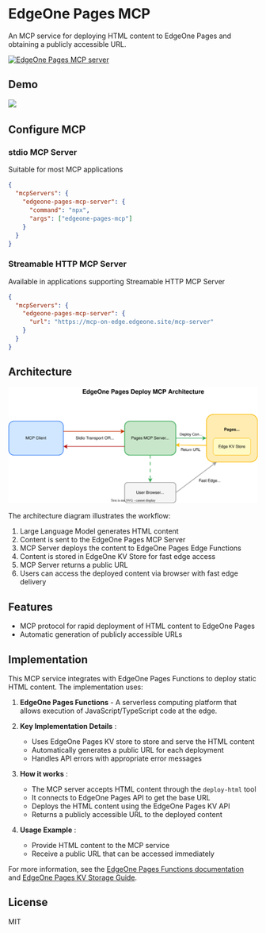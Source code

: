 # EdgeOne Pages MCP

An MCP service for deploying HTML content to EdgeOne Pages and obtaining a publicly accessible URL.

<a href="https://glama.ai/mcp/servers/@TencentEdgeOne/edgeone-pages-mcp">
  <img width="380" height="200" src="https://glama.ai/mcp/servers/@TencentEdgeOne/edgeone-pages-mcp/badge" alt="EdgeOne Pages MCP server" />
</a>

## Demo

![](https://cloudcache.tencent-cloud.com/qcloud/ui/static/static_source_business/04ff9814-bcd3-442c-a2d0-eefd4ee1b13c.gif)

## Configure MCP

### stdio MCP Server

Suitable for most MCP applications

```json
{
  "mcpServers": {
    "edgeone-pages-mcp-server": {
      "command": "npx",
      "args": ["edgeone-pages-mcp"]
    }
  }
}
```

### Streamable HTTP MCP Server

Available in applications supporting Streamable HTTP MCP Server

```json
{
  "mcpServers": {
    "edgeone-pages-mcp-server": {
      "url": "https://mcp-on-edge.edgeone.site/mcp-server"
    }
  }
}
```

## Architecture

![EdgeOne Pages MCP Architecture](./assets/architecture.svg)

The architecture diagram illustrates the workflow:
1. Large Language Model generates HTML content
2. Content is sent to the EdgeOne Pages MCP Server
3. MCP Server deploys the content to EdgeOne Pages Edge Functions
4. Content is stored in EdgeOne KV Store for fast edge access
5. MCP Server returns a public URL
6. Users can access the deployed content via browser with fast edge delivery

## Features

* MCP protocol for rapid deployment of HTML content to EdgeOne Pages
* Automatic generation of publicly accessible URLs

## Implementation

This MCP service integrates with EdgeOne Pages Functions to deploy static HTML content. The implementation uses:

1. **EdgeOne Pages Functions** - A serverless computing platform that allows execution of JavaScript/TypeScript code at the edge.

2. **Key Implementation Details** :
   - Uses EdgeOne Pages KV store to store and serve the HTML content
   - Automatically generates a public URL for each deployment
   - Handles API errors with appropriate error messages

3. **How it works** :
   - The MCP server accepts HTML content through the `deploy-html` tool
   - It connects to EdgeOne Pages API to get the base URL
   - Deploys the HTML content using the EdgeOne Pages KV API
   - Returns a publicly accessible URL to the deployed content

4. **Usage Example** :
   - Provide HTML content to the MCP service
   - Receive a public URL that can be accessed immediately

For more information, see the [EdgeOne Pages Functions documentation](https://edgeone.ai/document/162227908259442688) and [EdgeOne Pages KV Storage Guide](https://edgeone.ai/document/162227803822321664).

## License

MIT